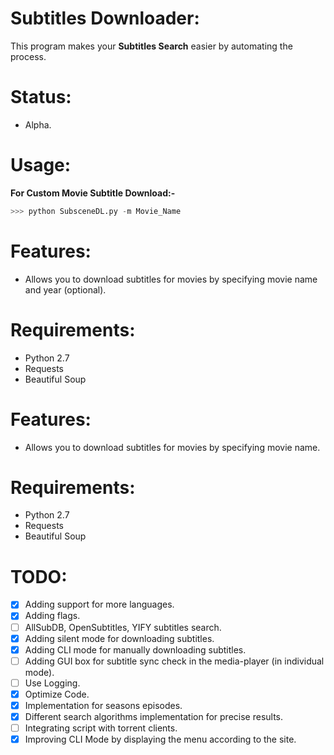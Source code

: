 # Subtitles Downloader:
This program makes your **Subtitles Search** easier by automating the process.

# Status:

- Alpha.

# Usage:

**For Custom Movie Subtitle Download:-**

```python
>>> python SubsceneDL.py -m Movie_Name
```

# Features:

- Allows you to download subtitles for movies by specifying movie name and year (optional).

# Requirements:

- Python 2.7
- Requests
- Beautiful Soup

# Features:

- Allows you to download subtitles for movies by specifying movie name.

# Requirements:

- Python 2.7
- Requests
- Beautiful Soup

# TODO:

- [x] Adding support for more languages.
- [x] Adding flags.
- [ ] AllSubDB, OpenSubtitles, YIFY subtitles search.
- [X] Adding silent mode for downloading subtitles.
- [X] Adding CLI mode for manually downloading subtitles.
- [ ] Adding GUI box for subtitle sync check in the media-player (in individual mode).
- [ ] Use Logging.
- [X] Optimize Code.
- [X] Implementation for seasons episodes.
- [X] Different search algorithms implementation for precise results. 
- [ ] Integrating script with torrent clients.
- [X] Improving CLI Mode by displaying the menu according to the site.
